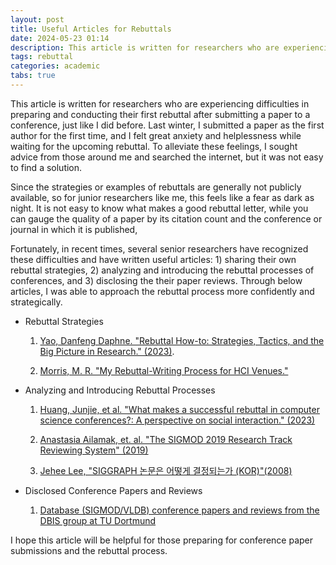 ```yaml
---
layout: post
title: Useful Articles for Rebuttals
date: 2024-05-23 01:14
description: This article is written for researchers who are experiencing difficulties in preparing and conducting their rebuttal, just like I did last winter. 
tags: rebuttal
categories: academic
tabs: true
---
```


This article is written for researchers who are experiencing difficulties in preparing and conducting their first rebuttal after submitting a paper to a conference, just like I did before. Last winter, I submitted a paper as the first author for the first time, and I felt great anxiety and helplessness while waiting for the upcoming rebuttal. To alleviate these feelings, I sought advice from those around me and searched the internet, but it was not easy to find a solution.

Since the strategies or examples of rebuttals are generally not publicly available, so for junior researchers like me, this feels like a fear as dark as night. It is not easy to know what makes a good rebuttal letter, while you can gauge the quality of a paper by its citation count and the conference or journal in which it is published, 

Fortunately, in recent times, several senior researchers have recognized these difficulties and have written useful articles: 1) sharing their own rebuttal strategies, 2) analyzing and introducing the rebuttal processes of conferences, and 3) disclosing the their paper reviews. Through below articles, I was able to approach the rebuttal process more confidently and strategically. 

- Rebuttal Strategies
  1. [Yao, Danfeng Daphne. "Rebuttal How-to: Strategies, Tactics, and the Big Picture in Research." (2023)](https://people.cs.vt.edu/~danfeng/papers/Yao-Rebuttal-Howto.pdf).

  2. [Morris, M. R. "My Rebuttal-Writing Process for HCI Venues."](https://cs.stanford.edu/~merrie/merrie_rebuttal_tips.pdf)

- Analyzing and Introducing Rebuttal Processes
  1. [Huang, Junjie, et al. "What makes a successful rebuttal in computer science conferences?: A perspective on social interaction." (2023)](https://www.sciencedirect.com/science/article/pii/S1751157723000524)

  2. [Anastasia Ailamak, et. al. "The SIGMOD 2019 Research Track Reviewing System" (2019)](https://sigmodrecord.org/publications/sigmodRecord/1906/pdfs/07_Reports_Ailamaki.pdf)

  3. [Jehee Lee, "SIGGRAPH 논문은 어떻게 결정되는가 (KOR)"(2008)](https://mrl.snu.ac.kr/~jehee/SIGGRAPH_decision_process.pdf)

- Disclosed Conference Papers and Reviews
  1. [Database (SIGMOD/VLDB) conference papers and reviews from the DBIS group at TU Dortmund](http://dbis.cs.tu-dortmund.de/cms/en/publications/2021/mxtasks/sigmod2021-reviews/index.html)

I hope this article will be helpful for those preparing for conference paper submissions and the rebuttal process.